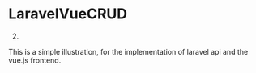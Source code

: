 # LaravelVueCRUD

2.

This is a simple illustration, for the implementation of laravel api and the vue.js frontend. 

